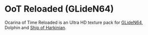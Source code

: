 # OoT Reloaded (GLideN64)
Ocarina of Time Reloaded is an Ultra HD texture pack for [GLideN64](https://github.com/GhostlyDark/OoT-Reloaded), Dolphin and [Ship of Harkinian](https://github.com/GhostlyDark/OoT-Reloaded-SoH).
